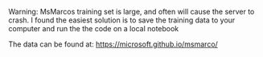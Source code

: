 Warning: MsMarcos training set is large, and often will cause the server to crash. I found the easiest solution is to save the training data to your computer and run the the code on a local notebook 

The data can be found at:
https://microsoft.github.io/msmarco/
